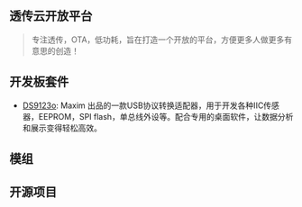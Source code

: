 ## 透传云开放平台

> 专注透传，OTA，低功耗，旨在打造一个开放的平台，方便更多人做更多有意思的创造！

## 开发板套件

- [DS9123o](ds9123o/ds9123o.md): Maxim 出品的一款USB协议转换适配器，用于开发各种IIC传感器，EEPROM，SPI flash，单总线外设等。配合专用的桌面软件，让数据分析和展示变得轻松高效。

## 模组

## 开源项目

